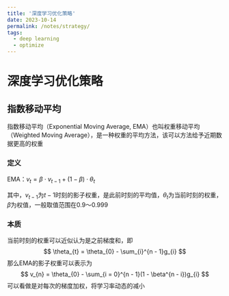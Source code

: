 ```yaml
---
title: '深度学习优化策略'
date: 2023-10-14
permalink: /notes/strategy/
tags:
  - deep learning
  - optimize
---
```


# 深度学习优化策略



## 指数移动平均

指数移动平均（Exponential Moving Average, EMA）也叫权重移动平均（Weighted Moving Average），是一种权重的平均方法，该可以方法给予近期数据更高的权重

### 定义

EMA：$v_{t} = \beta\cdot v_{t-1} + (1 - \beta)\cdot \theta_{t}$

其中，$v_{t - 1}$为$t-1$时刻的影子权重，是此前时刻的平均值，$\theta_{t}$为当前时刻的权重，$\beta$为权值，一般取值范围在$0.9～0.999$



### 本质

当前时刻的权重可以近似认为是之前梯度和，即
$$
\theta_{t} = \theta_{0} - \sum_{i}^{n - 1}g_{i}
$$
那么EMA的影子权重可以表示为
$$
v_{n} = \theta_{0} - \sum_{i = 0}^{n - 1}(1 - \beta^{n - i})g_{i}
$$
可以看做是对每次的梯度加权，将学习率动态的减小
